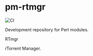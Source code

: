 # pm-rtmgr
![CI](https://github.com/clem16/pm-rtmgr/workflows/CI/badge.svg?branch=master)

Development repository for Perl modules.

RTmgr

rTorrent Manager.
